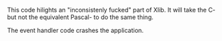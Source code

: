 This code hilights an "inconsistenly fucked" part of Xlib.
It will take the C- but not the equivalent Pascal- to do the same thing.

The event handler code crashes the application.
